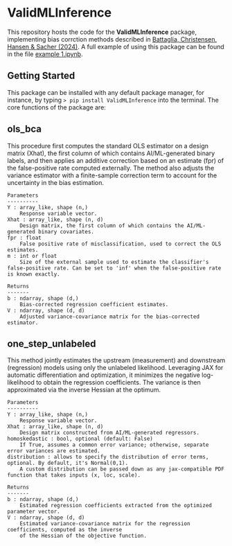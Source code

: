 # ValidMLInference
 This repository hosts the code for the **ValidMLInference** package, implementing bias corrction methods described in [Battaglia, Christensen, Hansen & Sacher (2024)](https://arxiv.org/abs/2402.15585). A full example of using this package can be found in the file [example 1.ipynb](https://github.com/KonradKurczynski/ValidMLInference/blob/main/example%201.ipynb).

 ## Getting Started 
This package can be installed with any default package manager, for instance, by typing
``` > pip install ValidMLInference ```  into the terminal. The core functions of the package are:

 ## ols_bca
This procedure first computes the standard OLS estimator on a design matrix (Xhat), the first column of which contains AI/ML-generated binary labels, and then applies an additive correction based on an estimate (fpr) of the false-positive rate computed externally. The method also adjusts the variance estimator with a finite-sample correction term to account for the uncertainty in the bias estimation.

    Parameters
    ----------
    Y : array_like, shape (n,)
        Response variable vector.
    Xhat : array_like, shape (n, d)
        Design matrix, the first column of which contains the AI/ML-generated binary covariates.
    fpr : float
        False positive rate of misclassification, used to correct the OLS estimates.
    m : int or float
        Size of the external sample used to estimate the classifier's false-positive rate. Can be set to 'inf' when the false-positive rate is known exactly.

    Returns
    -------
    b : ndarray, shape (d,)
        Bias-corrected regression coefficient estimates.
    V : ndarray, shape (d, d)
        Adjusted variance-covariance matrix for the bias-corrected estimator.


 ## one_step_unlabeled

This method jointly estimates the upstream (measurement) and downstream (regression) models using only the unlabeled likelihood. Leveraging JAX for automatic differentiation and optimization, it minimizes the negative log-likelihood to obtain the regression coefficients. The variance is then approximated via the inverse Hessian at the optimum.

    Parameters
    ----------
    Y : array_like, shape (n,)
        Response variable vector.
    Xhat : array_like, shape (n, d)
        Design matrix constructed from AI/ML-generated regressors.
    homoskedastic : bool, optional (default: False)
        If True, assumes a common error variance; otherwise, separate error variances are estimated.
    distribution : allows to specify the distribution of error terms, optional. By default, it's Normal(0,1).
        A custom distribution can be passed down as any jax-compatible PDF function that takes inputs (x, loc, scale).

    Returns
    -------
    b : ndarray, shape (d,)
        Estimated regression coefficients extracted from the optimized parameter vector.
    V : ndarray, shape (d, d)
        Estimated variance-covariance matrix for the regression coefficients, computed as the inverse 
        of the Hessian of the objective function.

